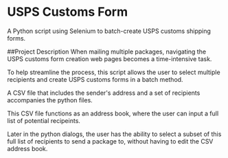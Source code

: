 # USPS Customs Form
A Python script using Selenium to batch-create USPS customs shipping forms.

##Project Description
When mailing multiple packages, navigating the USPS customs form creation web pages becomes a time-intensive task.

To help streamline the process, this script allows the user to select multiple recipients and create USPS customs forms in a batch method.

A CSV file that includes the sender's address and a set of recipients accompanies the python files.

This CSV file functions as an address book, where the user can input a full list of potential recipeints.

Later in the python dialogs, the user has the ability to select a subset of this full list of recipients to send a package to, without having to edit the CSV address book.


